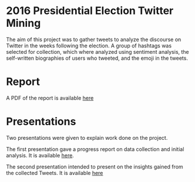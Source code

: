 # 2016 Presidential Election Twitter Mining
The aim of this project was to gather tweets to analyze the discourse on
Twitter in the weeks following the election. A group of hashtags was
selected for collection, which where analyzed using sentiment analysis,
the self-written biographies of users who tweeted, and the emoji in the tweets.

# Report
A PDF of the report is available [here](Report/report.pdf)

# Presentations 
Two presentations were given to explain work done on the project.

The first presentation gave a progress report on data collection and initial
analysis. It is available [here](Presentation_1/presentation_1.pdf).

The second presentation intended to present on the insights gained from the
collected Tweets. It is available [here](Presentation_2/presentation_2.pdf)
